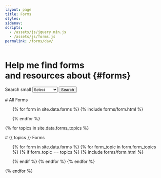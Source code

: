 ```yaml
---
layout: page
title: Forms
styles:
sidenav:
scripts:
  - /assets/js/jquery.min.js
  - /assets/js/forms.js
permalink: /forms/dav/
---
```


# Help me find forms <br>and resources about {#forms}

<!-- SEARCH FORMS -->
<section id="search-forms">
<div class="usa-grid-full">
  <div class="usa-width-one-half">
    <div role="search">
    <form class="usa-search usa-search-big">
      <label class="usa-sr-only" for="select-forms-topic">Search small</label>
        <select id="select-forms-topic" type="search" name="select-forms-topic" onchange="selectFormsTopic();">
          <option value='0'>Select</option>
          {% for topics in site.data.forms_topics %}
          <option value='{{ forloop.index }}'>{{ topics }}</option>
          <!-- <option value='{{ topics }}'>{{ topics }}</option> -->
          {% endfor %}
        </select>
      <button type="submit" onClick="return false;">
        <span class="usa-sr-only">Search</span>
      </button>
    </form>
    </div>
  </div>
  <div class="usa-width-one-half"></div>
</div>
</section> <!-- // end #search-forms -->


<div id="select-forms-0" class="select-forms-div" markdown="1">
# All Forms
  <ul class="forms-list">
{% for form in site.data.forms %}
  <!-- <a href="/forms/{{ form.form_url }}" class="form-name">{{ form.form_name }}</a>
    <span class="form-date">{{ form.form_date }}</span> -->
  {% include forms/form.html %}

{% endfor %}
  </ul>
</div>

{% for topics in site.data.forms_topics %}
<div id="select-forms-{{forloop.index}}"  class="select-forms-div hide" markdown="1">
# {{ topics }} Forms
  <ul class="forms-list">
{% for form in site.data.forms %}
{% for form_topic in form.form_topics %}
{% if form_topic == topics %}
  <!-- <a href="/forms/{{ form.form_url }}" class="form-name">{{ form.form_name }}</a>
    <span class="form-date">{{ form.form_date }}</span> -->
  {% include forms/form.html %}

{% endif %}
{% endfor %}
{% endfor %}
  </ul>
</div>
{% endfor %}
